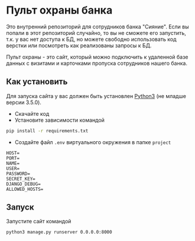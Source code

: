 # Пульт охраны банка

Это внутренний репозиторий для сотрудников банка "Сияние". Если вы попали в этот репозиторий случайно, то вы не сможете его запустить, т.к. у вас нет доступа к БД, но можете свободно использовать код верстки или посмотреть как реализованы запросы к БД.

Пульт охраны - это сайт, который можно подключить к удаленной базе данных с визитами и карточками пропуска сотрудников нашего банка.

## Как установить

Для запуска сайта у вас должен быть установлен [Python3](https://www.python.org/downloads/) (не младше версии 3.5.0).

- Скачайте код
- Установите зависимости командой

```bash
pip install -r requirements.txt
```

- Создайте файл `.env` виртуального окружения в папке `project`

```
HOST=
PORT=
NAME=
USER=
PASSWORD=
SECRET_KEY=
DJANGO_DEBUG=
ALLOWED_HOSTS=
```

## Запуск

Запустите сайт командой

```bash
python3 manage.py runserver 0.0.0.0:8000
```

